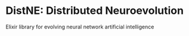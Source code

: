 DistNE: Distributed Neuroevolution
==================================

Elixir library for evolving neural network artificial intelligence
